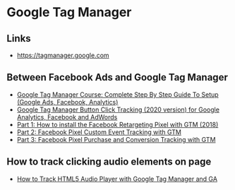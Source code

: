 # Google Tag Manager

## Links
  - https://tagmanager.google.com
  
## Between Facebook Ads and Google Tag Manager
  - [Google Tag Manager Course: Complete Step By Step Guide To Setup (Google Ads, Facebook, Analytics)](https://www.youtube.com/watch?v=DOslaKhqPUk)
  - [Google Tag Manager Button Click Tracking (2020 version) for Google Analytics, Facebook and AdWords](https://www.youtube.com/watch?v=r87A-Ql2czg)
  - [Part 1: How to install the Facebook Retargeting Pixel with GTM (2018)](https://www.youtube.com/watch?v=Ri67jetlL6I)
  - [Part 2: Facebook Pixel Custom Event Tracking with GTM](https://www.youtube.com/watch?v=EwBV0MNcQM8)
  - [Part 3: Facebook Pixel Purchase and Conversion Tracking with GTM](https://www.youtube.com/watch?v=MPNQmdGZIuQ)

## How to track clicking audio elements on page
  - [
How to Track HTML5 Audio Player with Google Tag Manager and GA](https://www.analyticsmania.com/post/track-html5-audio-player-with-google-tag-manager/)
